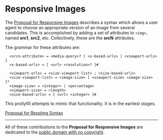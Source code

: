 # Responsive Images

The [Proposal for Responsive Images](http://tabatkins.github.io/specs/respimg/Overview.html) describes a syntax which allows a user agent to choose an appropriate version of an image from several candidates. This is accomplished by adding a set of attributes to `<img>`, named **src1**, **src2**, etc. Collectively, these are the **srcN** attributes.

The grammar for these attributes are:

```
  <srcn-attribute> = <media-query>? [ <x-based-urls> | <viewport-urls> ]
  <x-based-urls> = [ <url> <resolution>? ]#

  <viewport-urls> = <size-viewport-list> ; <size-based-urls>
  <size-viewport-list> = <image-size> [ <viewport-size> <image-size> ]*
  <image-size> = <integer> | <percentage>
  <viewport-size> = <length>
  <size-based-urls> = [ <url> <integer> ]#
```

This prollyfill attempts to mimic that functionality. It is in the earliest stages.

[Proposal for RespImg Syntax](http://tabatkins.github.io/specs/respimg/Overview.html)

---

All of these contributions to the **Proposal for Responsive Images** are dedicated to the [public domain with no copyright](//creativecommons.org/publicdomain/zero/1.0/).